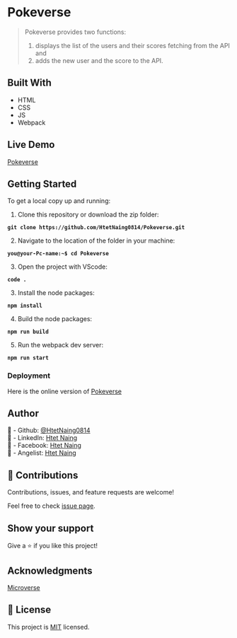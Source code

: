 # Pokeverse
> Pokeverse provides two functions:
> 1. displays the list of the users and their scores fetching from the API and
> 2. adds the new user and the score to the API.
## Built With
- HTML
- CSS
- JS
- Webpack

## Live Demo

[Pokeverse](https://htetnaing0814.github.io/Pokeverse/)

## Getting Started

To get a local copy up and running:

1. Clone this repository or download the zip folder:

**``git clone https://github.com/HtetNaing0814/Pokeverse.git``**

2. Navigate to the location of the folder in your machine:

**``you@your-Pc-name:~$ cd Pokeverse``**

3. Open the project with VScode:

**``code .``**

3. Install the node packages:

**``npm install``**

4. Build the node packages:

**``npm run build``**

5. Run the webpack dev server:

**``npm run start``**

### Deployment

Here is the online version of [Pokeverse](https://htetnaing0814.github.io/Pokeverse/)

## Author
👤 - Github: [@HtetNaing0814](https://github.com/HtetNaing0814/)<br>
👤 - LinkedIn: [Htet Naing](https://www.linkedin.com/in/htet-naing-b4882a1aa/)<br>
👤 - Facebook: [Htet Naing](https://www.facebook.com/rexsoul1819)<br>
👤 - Angelist: [Htet Naing](https://angel.co/u/htet-naing-2)<br>

## 🤝 Contributions
Contributions, issues, and feature requests are welcome!

Feel free to check [issue page](https://github.com/HtetNaing0814/Pokeverse/issues).

## Show your support
Give a ⭐️ if you like this project!

## Acknowledgments
[Microverse](https://bit.ly/MicroverseTN)

## 📝 License
This project is [MIT](./MIT.md) licensed.